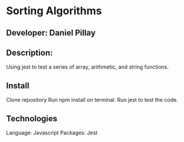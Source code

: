 # Sorting Algorithms
## Developer: Daniel Pillay
## Description:
Using jest to test a series of array, arithmetic, and string functions.

## Install
Clone repository
Run npm install on terminal.
Run jest to test the code.

## Technologies
Language: Javascript
Packages: Jest